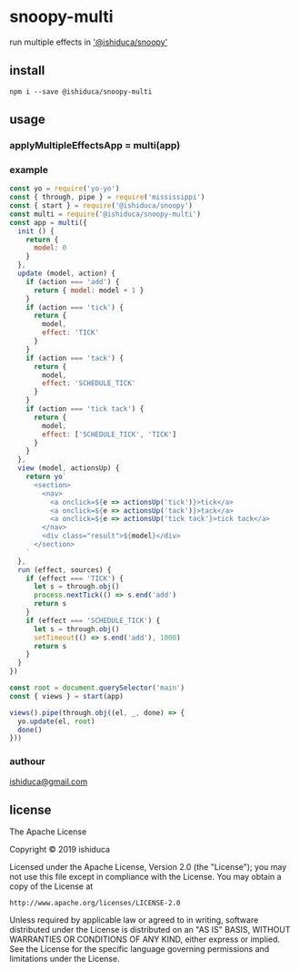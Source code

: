 # snoopy-multi

run multiple effects in [ '@ishiduca/snoopy' ](https://github.com/ishiduca/snoopy)

## install

```shell
npm i --save @ishiduca/snoopy-multi
```

## usage

### applyMultipleEffectsApp = multi(app)

### example

```js
const yo = require('yo-yo')
const { through, pipe } = require('mississippi')
const { start } = require('@ishiduca/snoopy')
const multi = require('@ishiduca/snoopy-multi')
const app = multi({
  init () {
    return {
      model: 0
    }
  },
  update (model, action) {
    if (action === 'add') {
      return { model: model + 1 }
    }
    if (action === 'tick') {
      return {
        model,
        effect: 'TICK'
      }
    }
    if (action === 'tack') {
      return {
        model,
        effect: 'SCHEDULE_TICK'
      }
    }
    if (action === 'tick tack') {
      return {
        model,
        effect: ['SCHEDULE_TICK', 'TICK']
      }
    }
  },
  view (model, actionsUp) {
    return yo`
      <section>
        <nav>
          <a onclick=${e => actionsUp('tick')}>tick</a>
          <a onclick=${e => actionsUp('tack')}>tack</a>
          <a onclick=${e => actionsUp('tick tack'}>tick tack</a>
        </nav>
        <div class="result">${model}</div>
      </section>
    `
  },
  run (effect, sources) {
    if (effect === 'TICK') {
      let s = through.obj()
      process.nextTick(() => s.end('add')
      return s
    }
    if (effect === 'SCHEDULE_TICK') {
      let s = through.obj()
      setTimeout(() => s.end('add'), 1000)
      return s
    }
  }
})

const root = document.querySelector('main')
const { views } = start(app)

views().pipe(through.obj((el, _, done) => {
  yo.update(el, root)
  done()
}))
```

### authour

ishiduca@gmail.com

## license

The Apache License

Copyright &copy; 2019 ishiduca

Licensed under the Apache License, Version 2.0 (the "License");
you may not use this file except in compliance with the License.
You may obtain a copy of the License at

    http://www.apache.org/licenses/LICENSE-2.0

Unless required by applicable law or agreed to in writing, software
distributed under the License is distributed on an "AS IS" BASIS,
WITHOUT WARRANTIES OR CONDITIONS OF ANY KIND, either express or implied.
See the License for the specific language governing permissions and
limitations under the License.
